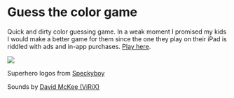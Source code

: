 # Guess the color game

Quick and dirty color guessing game. In a weak moment I promised my kids I would make a better game for them since the one they play on their iPad is riddled with ads and in-app purchases. [Play here](https://colorhero.es).

![](https://raw.githubusercontent.com/dermike/guess-the-color-game/master/screenshot/screenshot.jpg)

Superhero logos from [Speckyboy](https://speckyboy.com/freebie-the-flat-superheroes-villains-icon-set-100-icons-png-svg/)

Sounds by [David McKee (ViRiX)](https://soundcloud.com/virix)
